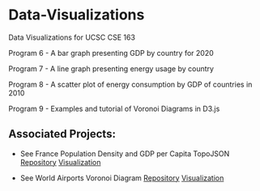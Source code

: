 # Data-Visualizations
Data Visualizations for UCSC CSE 163

Program 6 - A bar graph presenting GDP by country for 2020

Program 7 - A line graph presenting energy usage by country

Program 8 - A scatter plot of energy consumption by GDP of countries in 2010

Program 9 - Examples and tutorial of Voronoi Diagrams in D3.js

## Associated Projects:
- See France Population Density and GDP per Capita TopoJSON [Repository](https://github.com/jleckron/FranceTopoJson) [Visualization](https://jleckron.github.io/FranceTopoJson/)

- See World Airports Voronoi Diagram [Repository](https://github.com/jleckron/WorldAirportsVoronoi) [Visualization](https://jleckron.github.io/WorldAirportsVoronoi/)
